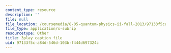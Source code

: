 ```yaml
---
content_type: resource
description: ''
file: null
file_location: /coursemedia/8-05-quantum-physics-ii-fall-2013/97133f5ca84d546d103bf444d697324c_eZzBK3oy-08.srt
file_type: application/x-subrip
resourcetype: Other
title: 3play caption file
uid: 97133f5c-a84d-546d-103b-f444d697324c
---
```

